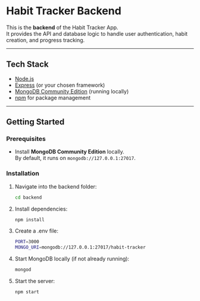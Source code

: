 # Habit Tracker Backend

This is the **backend** of the Habit Tracker App.  
It provides the API and database logic to handle user authentication, habit creation, and progress tracking.

---

## Tech Stack
- [Node.js](https://nodejs.org/)
- [Express](https://expressjs.com/) (or your chosen framework)
- [MongoDB Community Edition](https://www.mongodb.com/try/download/community) (running locally)
- [npm](https://www.npmjs.com/) for package management

---

## Getting Started

### Prerequisites
- Install **MongoDB Community Edition** locally.  
  By default, it runs on `mongodb://127.0.0.1:27017`.

### Installation
1. Navigate into the backend folder:
   ```bash
   cd backend

2. Install dependencies:
    ```bash
    npm install

3. Create a .env file:
    ```sh
    PORT=3000
    MONGO_URI=mongodb://127.0.0.1:27017/habit-tracker

4. Start MongoDB locally (if not already running):
    ```bash
    mongod
    
5. Start the server:
    ```bash
    npm start
